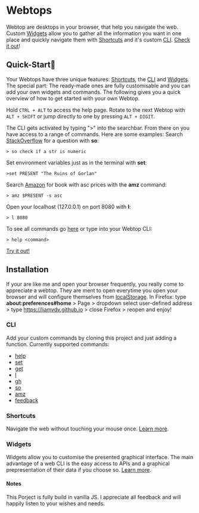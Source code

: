 # Webtops
Webtop are desktops in your browser, that help you navigate the web.
Custom [Widgets](#Widgets) allow you to gather all the information you want in one place and
quickly navigate them with [Shortcuts](#Shortcuts) and it's custom [CLI](#CLI).
[Check it out](https://liamvdv.github.io)!

## Quick-Start🚀
Your Webtops have three unique features: [Shortcuts](docs/shortcuts.md), the [CLI](docs/cli.md) and [Widgets](docs/widgets.md). The special part: The ready-made ones are fully customisable and you can add your own widgets and commands.
The following gives you a quick overview of how to get started with your own Webtop.

Hold `CTRL + ALT` to access the help page.
Rotate to the next Webtop with `ALT + SHIFT` or jump directly to one by pressing `ALT + DIGIT`.

The CLI gets activated by typing ">" into the searchbar.
From there on you have access to a range of commands. Here are some examples:
Search [StackOverflow](https://stackoverflow.com/) for a question with **so**:
```
> so check if a str is numeric
```
Set environment variables just as in the terminal with **set**:
```
>set PRESENT "The Ruins of Gorlan"
``` 
Search [Amazon](https://amazon.com/) for book with asc prices with the **amz** command:
```
> amz $PRESENT -s asc
```
Open your localhost (127.0.0.1) on port 8080 with **l**:
```
> l 8080
```
To see all commands go [here](docs/cli.md) or type into your Webtop CLI:
```
> help <command>
```
[Try it out!](https://liamvdv.github.io)

## Installation
If your are like me and open your browser frequently, you really come to appreciate a webtop. They are ment to open everytime you open your browser and will configure themselves from [localStorage](https://developer.mozilla.org/en-US/docs/Web/API/Window/localStorage).
In Firefox: type __about:preferences#home__ > Page > dropdown select user-defined address > type https://liamvdv.github.io > close Firefox > reopen and enjoy!

### CLI
Add your custom commands by cloning this project and just adding a function.
Currently supported commands:

- [help](docs/cli.md#help)
- [set](docs/cli.md#set)
- [get](docs/cli.md#get)
- [l](docs/cli.md#l)
- [gh](docs/cli.md#gh)
- [so](docs/cli.md#so)
- [amz](docs/cli.md#amz)
- [feedback](docs/cli.md#feedback)


### Shortcuts
Navigate the web without touching your mouse once. [Learn more](docs/shortcuts.md).

### Widgets
Widgets allow you to customise the presented graphical interface. The main advantage of a web CLI is the easy access to APIs and a graphical prepresentation of their data if you choose so. [Learn more](docs/widgets.md).  


#### Notes
This Porject is fully build in vanilla JS. I appreciate all feedback and will happily listen to your wishes and needs. 